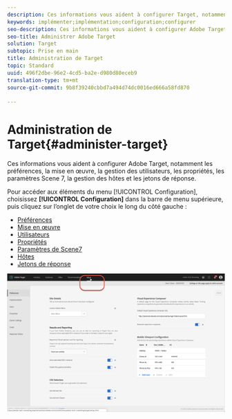 ```yaml
---
description: Ces informations vous aident à configurer Target, notamment les préférences, la mise en œuvre, la gestion des utilisateurs, les propriétés, les paramètres Scene 7, la gestion des hôtes et les jetons de réponse.
keywords: implémenter;implémentation;configuration;configurer
seo-description: Ces informations vous aident à configurer Adobe Target, notamment les préférences, la mise en œuvre, la gestion des utilisateurs, les propriétés, les paramètres Scene 7, la gestion des hôtes et les jetons de réponse.
seo-title: Administrer Adobe Target
solution: Target
subtopic: Prise en main
title: Administration de Target
topic: Standard
uuid: 496f2dbe-96e2-4cd5-ba2e-d980d80eceb9
translation-type: tm+mt
source-git-commit: 9b8f39240cbbd7a494d74dc0016ed666a58fd870

---
```



# Administration de Target{#administer-target}

Ces informations vous aident à configurer Adobe Target, notamment les préférences, la mise en œuvre, la gestion des utilisateurs, les propriétés, les paramètres Scene 7, la gestion des hôtes et les jetons de réponse.

Pour accéder aux éléments du menu [!UICONTROL Configuration], choisissez **[!UICONTROL Configuration]** dans la barre de menu supérieure, puis cliquez sur l’onglet de votre choix le long du côté gauche :

* [Préférences](/help/administrating-target/r-target-account-preferences/target-account-preferences.md)
* [Mise en œuvre](/help/c-implementing-target/implementing-target.md)
* [Utilisateurs](/help/administrating-target/c-user-management/user-management.md)
* [Propriétés](/help/administrating-target/c-user-management/property-channel/property-channel.md)
* [Paramètres de Scene7](/help/administrating-target/scene7-settings.md)
* [Hôtes](/help/administrating-target/hosts.md)
* [Jetons de réponse](/help/administrating-target/response-tokens.md)

![Menu Configuration d&#39;Adobe Target](/help/administrating-target/assets/setup_menu_new.png)